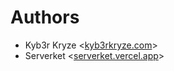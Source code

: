 # Authors

- Kyb3r Kryze <[kyb3rkryze.com](https://kyb3rkryze.com)>
- Serverket <[serverket.vercel.app](https://serverket.vercel.app)>